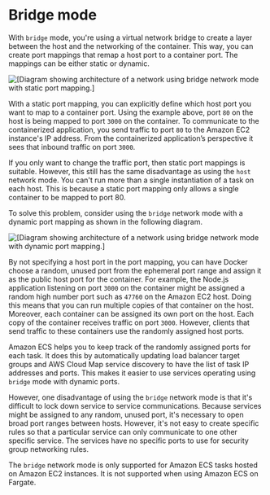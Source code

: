 # Bridge mode<a name="networking-networkmode-bridge"></a>

With `bridge` mode, you're using a virtual network bridge to create a layer between the host and the networking of the container\. This way, you can create port mappings that remap a host port to a container port\. The mappings can be either static or dynamic\.

![\[Diagram showing architecture of a network using bridge network mode with static port mapping.\]](http://docs.aws.amazon.com/AmazonECS/latest/developerguide/images/networkmode-bridge.png)

With a static port mapping, you can explicitly define which host port you want to map to a container port\. Using the example above, port `80` on the host is being mapped to port `3000` on the container\. To communicate to the containerized application, you send traffic to port `80` to the Amazon EC2 instance's IP address\. From the containerized application’s perspective it sees that inbound traffic on port `3000`\.

If you only want to change the traffic port, then static port mappings is suitable\. However, this still has the same disadvantage as using the `host` network mode\. You can't run more than a single instantiation of a task on each host\. This is because a static port mapping only allows a single container to be mapped to port 80\.

To solve this problem, consider using the `bridge` network mode with a dynamic port mapping as shown in the following diagram\.

![\[Diagram showing architecture of a network using bridge network mode with dynamic port mapping.\]](http://docs.aws.amazon.com/AmazonECS/latest/developerguide/images/networkmode-bridge-dynamic.png)

By not specifying a host port in the port mapping, you can have Docker choose a random, unused port from the ephemeral port range and assign it as the public host port for the container\. For example, the Node\.js application listening on port `3000` on the container might be assigned a random high number port such as `47760` on the Amazon EC2 host\. Doing this means that you can run multiple copies of that container on the host\. Moreover, each container can be assigned its own port on the host\. Each copy of the container receives traffic on port `3000`\. However, clients that send traffic to these containers use the randomly assigned host ports\.

Amazon ECS helps you to keep track of the randomly assigned ports for each task\. It does this by automatically updating load balancer target groups and AWS Cloud Map service discovery to have the list of task IP addresses and ports\. This makes it easier to use services operating using `bridge` mode with dynamic ports\.

However, one disadvantage of using the `bridge` network mode is that it's difficult to lock down service to service communications\. Because services might be assigned to any random, unused port, it's necessary to open broad port ranges between hosts\. However, it's not easy to create specific rules so that a particular service can only communicate to one other specific service\. The services have no specific ports to use for security group networking rules\.

The `bridge` network mode is only supported for Amazon ECS tasks hosted on Amazon EC2 instances\. It is not supported when using Amazon ECS on Fargate\.